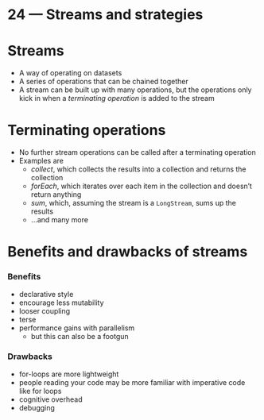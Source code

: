 # 24 — Streams and strategies

# Streams

- A way of operating on datasets
- A series of operations that can be chained together
- A stream can be built up with many operations, but the operations only kick in when a *terminating operation* is added to the stream

# Terminating operations

- No further stream operations can be called after a terminating operation
- Examples are
    - *collect*, which collects the results into a collection and returns the collection
    - *forEach*, which iterates over each item in the collection and doesn’t return anything
    - *sum*, which, assuming the stream is a `LongStream`, sums up the results
    - ...and many more

# Benefits and drawbacks of streams

### Benefits

- declarative style
- encourage less mutability
- looser coupling
- terse
- performance gains with parallelism
    - but this can also be a footgun

### Drawbacks

- for-loops are more lightweight
- people reading your code may be more familiar with imperative code like for loops
- cognitive overhead
- debugging
